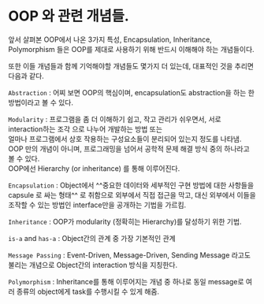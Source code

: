 # OOP 와 관련 개념들.

앞서 살펴본 OOP에서 나온 3가지 특성, Encapsulation, Inheritance, Polymorphism 들은 OOP를 제대로 사용하기 위해 반드시 이해해야 하는 개념들이다.

또한 이들 개념들과 함께 기억해야할 개념들도 몇가지 더 있는데, 대표적인 것을 추리면 다음과 같다.

`Abstraction`
: 어찌 보면 OOP의 핵심이며, encapsulation도 abstraction을 하는 한 방법이라고 볼 수 있다.

`Modularity` 
: 프로그램을 좀 더 이해하기 쉽고, 작고 관리가 쉬우면서, 서로 interaction하는 조각 으로 나누어 개발하는 방법 또는  
얼마나 프로그램에서 상호 작용하는 구성요소들이 분리되어 있는지 정도를 나타냄.  
OOP 만의 개념이 아니며, 프로그래밍을 넘어서 공학적 문제 해결 방식 중의 하나라고 볼 수 있다.  
OOP에선 Hierarchy (or inheritance) 를 통해 이루어진다.

`Encapsulation` 
: Object에서 ^^중요한 데이터와 세부적인 구현 방법에 대한 사항들을  capsule 로 싸는 형태^^ 로 취함으로 외부에서 직접 접근을 막고, 대신 외부에서 이들을 조작할 수 있는 방법인 interface만을 공개하는 기법을 가르킴.

`Inheritance` 
: OOP가 modularity (정확히는 Hierarchy)를 달성하기 위한 기법.

`is-a` and `has-a` 
: Object간의 관계 중 가장 기본적인 관계


`Message Passing` 
: Event-Driven, Message-Driven, Sending Message 라고도 불리는 개념으로 Object간의 interaction 방식을 지칭한다.

`Polymorphism` 
: Inheritance를 통해 이루어지는 개념 중 하나로 동일 message로 여러 종류의 object에게 task를 수행시킬 수 있게 해줌.